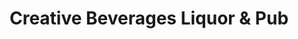 ---
title: "Creative Beverages Liquor & Pub"
url: /gillette/creative-beverages-liquor-and-pub/
shop: alcohol
---